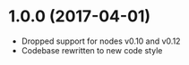 # 1.0.0 (2017-04-01)
- Dropped support for nodes v0.10 and v0.12
- Codebase rewritten to new code style
